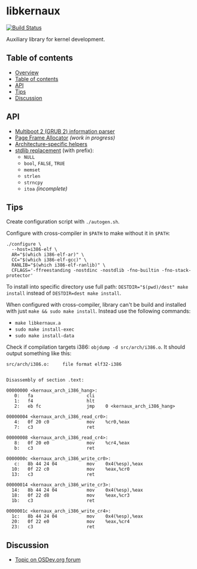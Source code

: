 libkernaux
==========

[![Build Status](https://travis-ci.org/kernelmq/libkernaux.svg?branch=master)](https://travis-ci.org/kernelmq/libkernaux)

Auxiliary library for kernel development.



Table of contents
-----------------

* [Overview](#libkernaux)
* [Table of contents](#table-of-contents)
* [API](#api)
* [Tips](#tips)
* [Discussion](#discussion)



API
---

* [Multiboot 2 (GRUB 2) information parser](/include/kernaux/multiboot2.h)
* [Page Frame Allocator](/include/kernaux/pfa.h) *(work in progress)*
* [Architecture-specific helpers](/include/kernaux/arch/)
* [stdlib replacement](/include/kernaux/stdlib.h) (with prefix):
  * `NULL`
  * `bool`, `FALSE`, `TRUE`
  * `memset`
  * `strlen`
  * `strncpy`
  * `itoa` *(incomplete)*



Tips
----

Create configuration script with `./autogen.sh`.

Configure with cross-compiler in `$PATH` to make without it in `$PATH`:

```
./configure \
  --host=i386-elf \
  AR="$(which i386-elf-ar)" \
  CC="$(which i386-elf-gcc)" \
  RANLIB="$(which i386-elf-ranlib)" \
  CFLAGS='-ffreestanding -nostdinc -nostdlib -fno-builtin -fno-stack-protector'
```

To install into specific directory use full path:
`DESTDIR="$(pwd)/dest" make install` instead of `DESTDIR=dest make install`.

When configured with cross-compiler, library can't be build and installed with
just `make && sudo make install`. Instead use the following commands:

* `make libkernaux.a`
* `sudo make install-exec`
* `sudo make install-data`

Check if compilation targets i386: `objdump -d src/arch/i386.o`. It should
output something like this:

```
src/arch/i386.o:     file format elf32-i386


Disassembly of section .text:

00000000 <kernaux_arch_i386_hang>:
   0:   fa                    cli
   1:   f4                    hlt
   2:   eb fc                 jmp    0 <kernaux_arch_i386_hang>

00000004 <kernaux_arch_i386_read_cr0>:
   4:   0f 20 c0              mov    %cr0,%eax
   7:   c3                    ret

00000008 <kernaux_arch_i386_read_cr4>:
   8:   0f 20 e0              mov    %cr4,%eax
   b:   c3                    ret

0000000c <kernaux_arch_i386_write_cr0>:
   c:   8b 44 24 04           mov    0x4(%esp),%eax
  10:   0f 22 c0              mov    %eax,%cr0
  13:   c3                    ret

00000014 <kernaux_arch_i386_write_cr3>:
  14:   8b 44 24 04           mov    0x4(%esp),%eax
  18:   0f 22 d8              mov    %eax,%cr3
  1b:   c3                    ret

0000001c <kernaux_arch_i386_write_cr4>:
  1c:   8b 44 24 04           mov    0x4(%esp),%eax
  20:   0f 22 e0              mov    %eax,%cr4
  23:   c3                    ret
```



Discussion
----------

* [Topic on OSDev.org forum](https://forum.osdev.org/viewtopic.php?f=1&t=37958)
